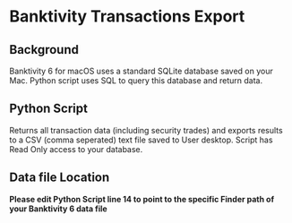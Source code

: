 # Banktivity Transactions Export

## Background
Banktivity 6 for macOS uses a standard SQLite database saved on your Mac. Python script uses SQL to query this database and return data.

## Python Script
Returns all transaction data (including security trades) and exports results to a CSV (comma seperated) text file saved to User desktop. Script has Read Only access to your database.

## Data file Location
**Please edit Python Script line 14 to point to the specific Finder path of your Banktivity 6 data file**


